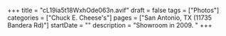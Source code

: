 +++
title = "cL19ia5t18WxhOde063n.avif"
draft = false
tags = ["Photos"]
categories = ["Chuck E. Cheese's"]
pages = ["San Antonio, TX (11735 Bandera Rd)"]
startDate = ""
description = "Showroom in 2009. "
+++
